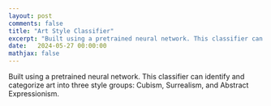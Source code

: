 ```yaml
---
layout: post
comments: false
title: "Art Style Classifier"
excerpt: "Built using a pretrained neural network. This classifier can identify and categorize art into three style groups: Cubism, Surrealism, and Abstract Expressionism."
date:   2024-05-27 00:00:00
mathjax: false
---
```


Built using a pretrained neural network. This classifier can identify and categorize art into three style groups: Cubism, Surrealism, and Abstract Expressionism.